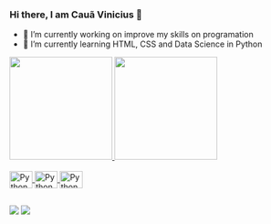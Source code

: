 ### Hi there, I am Cauã Vinicius 👋

- 🔭 I’m currently working on improve my skills on programation
- 🌱 I’m currently learning HTML, CSS and Data Science in Python

<div>
  <a href=https://github.com/Caua-Vinicius>
  <img height="180em" src="https://github-readme-stats.vercel.app/api?username=Caua-Vinicius&show_icons=true&theme=dark&include_all_commits=true"/>
  <img height="180em" src="https://github-readme-stats.vercel.app/api/top-langs/?username=Caua-Vinicius&layout=compact&theme=dark"/>
</div>

<div style="diplay: inline_block"><br>
  <img align=center alt = "Python" height="30" width = "40" src="https://cdn.jsdelivr.net/gh/devicons/devicon/icons/python/python-original.svg" /> 
  <img align=center alt = "Python" height="30" width = "40" src="https://cdn.jsdelivr.net/gh/devicons/devicon/icons/html5/html5-original.svg" />
  <img align=center alt = "Python" height="30" width = "40" src="https://cdn.jsdelivr.net/gh/devicons/devicon/icons/css3/css3-original.svg" />
          
</div>
 
 ##
  
<div>
  <a href= "https://www.instagram.com/caua_vinicius_/" target="_blank"><img src="https://img.shields.io/badge/Instagram-E4405F?style=for-the-badge&logo=instagram&logoColor=white" target="_blank"></a>
  <a href= "www.linkedin.com/in/cauã-vinicius" target="_blank"><img src="https://img.shields.io/badge/LinkedIn-0077B5?style=for-the-badge&logo=linkedin&logoColor=white" target="_blank"></a>
</div>

